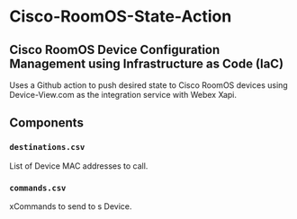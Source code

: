 # Cisco-RoomOS-State-Action

## Cisco RoomOS Device Configuration Management using Infrastructure as Code (IaC)

Uses a Github action to push desired state to Cisco RoomOS devices using Device-View.com as the integration service with Webex Xapi.

## Components

### `destinations.csv`

List of Device MAC addresses to call.

### `commands.csv`

xCommands to send to s Device.
